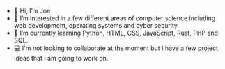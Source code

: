 - 👋 Hi, I’m Joe
- 👀 I’m interested in a few different areas of computer science including web development, operating systems and cyber security.
- 🌱 I’m currently learning Python, HTML, CSS, JavaScript, Rust, PHP and SQL.
- 💻 I'm not looking to collaborate at the moment but I have a few project ideas that I am going to work on.

<!---
JoeBar3/JoeBar3 is a ✨ special ✨ repository because its `README.md` (this file) appears on your GitHub profile.
You can click the Preview link to take a look at your changes.
--->
